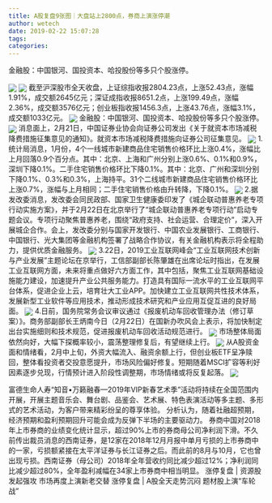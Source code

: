 ```yaml
---
title: A股复盘9张图｜大盘站上2800点，券商上演涨停潮
author: wetech
date: 2019-02-22 15:07:28
tags: 
categories: 
---
```

金融股：中国银河、国投资本、哈投股份等多只个股涨停。
<!-- more -->
<img align="center" border="0" src="https://imgcdn.yicai.com/uppics/images/2019/02/0f4458efb4560bdc12ab87765338992d.jpg" />
<img align="center" border="0" src="https://imgcdn.yicai.com/uppics/images/2019/02/45f1c8fb5914b45f0c44cfa3331268f3.jpg" />
截至沪深股市全天收盘，上证综指收报2804.23点，上涨52.43点，涨幅1.91%，成交额2645亿元；深证成指收报8651.2点，上涨199.49点，涨幅2.36%，成交额3576亿元；创业板指收报1456.3点，上涨43.76点，涨幅3.1%，成交额1033亿元。
<img align="center" border="0" src="https://imgcdn.yicai.com/uppics/images/2019/02/1897c9c3383856754d9eac3c09dee4d7.jpg" />
金融股：中国银河、国投资本、哈投股份等多只个股涨停。
<img align="center" border="0" src="https://imgcdn.yicai.com/uppics/images/2019/02/355c7642e8f4b6aca3b85085f77b25be.jpg" />
消息面上，2月21日，中国证券业协会向证券公司发出《关于就资本市场减税降费措施征集意见的通知》。就资本市场减税降费措施向证券公司征集意见。
<img align="center" border="0" src="https://imgcdn.yicai.com/uppics/images/2019/02/55326423a46ce5c2ca25980a426c8a85.jpg" />
1.统计局消息，1月份，4个一线城市新建商品住宅销售价格环比上涨0.4%，涨幅比上月回落0.9个百分点。其中：北京、上海和广州分别上涨0.6%、0.1%和0.9%，深圳下降0.1%。二手住宅销售价格环比下降0.1%。其中：北京、广州和深圳分别下降0.1%、0.3%和0.3%，上海持平。31个二线城市新建商品住宅销售价格环比上涨0.7%，涨幅与上月相同；二手住宅销售价格由升转降，下降0.1%。
<img align="center" border="0" src="https://imgcdn.yicai.com/uppics/images/2019/02/4ff508bfffa6c40c0645c2fde4dced0b.jpg" />
2.据发改委消息，发改委会同民政部、国家卫生健康委印发了《城企联动普惠养老专项行动实施方案》，并于2月22日在北京举行了“城企联动普惠养老专项行动”启动专题会议。专项行动聚焦普惠养老，围绕“政府支持、社会运营、合理定价”，深入开展城企合作。会上，发改委分别与国家开发银行、中国农业发展银行、工商银行、中国银行、光大集团等金融机构签署了战略合作协议，有关金融机构表示将全程助力，提供优质金融服务。
<img align="center" border="0" src="https://imgcdn.yicai.com/uppics/images/2019/02/c34c3ce1fad30798279ccad83e90d1d6.jpg" />
3.22日，2019工业互联网峰会“工业互联网技术创新与产业发展”主题论坛在京举行，工信部副部长陈肇雄在出席论坛时指出，在发展工业互联网方面，未来将重点做好六方面工作，其中包括，聚焦工业互联网基础设施能力建设，加速提升产业公共服务能力。打造具有国际一流水平的工业互联网平台体系，促进企业上云，培育壮大工业APP。加快建立工业互联网共性技术体系，发展新型工业软件等应用技术，推动形成技术研究和产业应用互促互进的良好局面。
<img align="center" border="0" src="https://imgcdn.yicai.com/uppics/images/2019/02/b5ecfdea2d8be2e34ad0022ba16a68ab.jpg" />
4.日前，国务院常务会议审议通过《报废机动车回收管理办法（修订草案）》。商务部副部长王炳南今日（2月22日）在国新办吹风会上表示，将加快制定出台实施细则和技术规范，促进报废机动车回收活动规范进行。
<img align="center" border="0" src="https://imgcdn.yicai.com/uppics/images/2019/02/017c352343d61624f82ae4213aa9fb7e.jpg" />
市场整体局面依然向好，大幅下探概率较小，震荡整理修复后，有望继续上行。
<img align="center" border="0" src="https://imgcdn.yicai.com/uppics/images/2019/02/506730c5a2b74b0125db46fa771de82c.jpg" />
从A股资金面和情绪看，2月中上旬，外资大幅流入、融资余额上行，但创业板ETF呈净赎回，整体看投资者交投意愿提升，市场风险偏好修复。短期随着MSCI扩容等利好因素逐步兑现，行情预计进入阶段性调整期，市场情绪或将反复起落。
<img align="center" border="0" src="https://imgcdn.yicai.com/uppics/images/2019/02/51b6aedcec2af8f42d70abf06da9f8dd.jpg" />
 
 
富德生命人寿“知音•万籁融春—2019年VIP新春艺术季”活动将持续在全国范围内开展，开展主题音乐会、舞台剧、品鉴会、艺术展、特色表演活动等多主题、多形式的艺术活动，为客户带来精彩纷呈的尊享体验。
分析认为，随着社融超预期，经济预期和盈利预期回升可能会成为反弹下半场的主要驱动力。
券商中国对2018年上市券商的业绩变化统计显示，超过90%上市的券商母公司净利润下滑。不久前传出裁员消息的西南证券，是12家在2018年12月月报中单月亏损的上市券商中的一家，亏损额紧接在太平洋证券与长江证券之后。而此前的8月与10月，它也曾出现亏损。西南证券（母公司）2018年全年营收约同比减少超过12%；净利润同比减少超过80%，全年盈利减幅在34家上市券商中相当明显。
涨停复盘 | 资源股发起强攻 市场再度上演新老交替
涨停复盘 | A股全天走势沉闷 题材股上演“车轮战”

